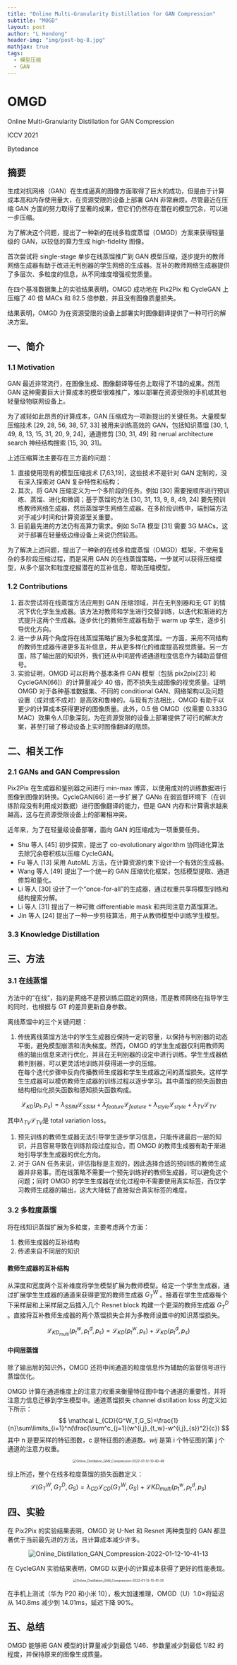 ```yaml
---
title: "Online Multi-Granularity Distillation for GAN Compression"
subtitle: "MOGD"
layout: post
author: "L Hondong"
header-img: "img/post-bg-8.jpg"
mathjax: true
tags:
  - 模型压缩
  - GAN
---
```

# OMGD 

Online Multi-Granularity Distillation for GAN Compression

ICCV 2021

Bytedance

## 摘要

生成对抗网络（GAN）在生成逼真的图像方面取得了巨大的成功，但是由于计算成本高和内存使用量大，在资源受限的设备上部署 GAN 非常麻烦。尽管最近在压缩 GAN 方面的努力取得了显著的成果，但它们仍然存在潜在的模型冗余，可以进一步压缩。

为了解决这个问题，提出了一种新的在线多粒度蒸馏（OMGD）方案来获得轻量级的 GAN，以较低的算力生成 high-fidelity 图像。

首次尝试将 single-stage 单步在线蒸馏推广到 GAN 模型压缩，逐步提升的教师网络生成器有助于改进无判别器的学生网络的生成器。互补的教师网络生成器提供了多层次、多粒度的信息，从不同维度增强视觉质量。

在四个基准数据集上的实验结果表明，OMGD 成功地在 Pix2Pix 和 CycleGAN 上压缩了 40 倍 MACs 和 82.5 倍参数，并且没有图像质量损失。

结果表明，OMGD 为在资源受限的设备上部署实时图像翻译提供了一种可行的解决方案。

## 一、简介

### 1.1 Motivation

GAN 最近非常流行，在图像生成、图像翻译等任务上取得了不错的成果。然而 GAN 这种需要巨大计算成本的模型很难推广，难以部署在资源受限的手机或其他轻量级物联网设备上。

为了减轻如此昂贵的计算成本，GAN 压缩成为一项新提出的关键任务。大量模型压缩技术 [29, 28, 56, 38, 57, 33] 被用来训练高效的 GAN，包括知识蒸馏 [30, 1, 49, 8, 13, 15, 31, 20, 9, 24]，通道修剪 [30, 31, 49] 和 nerual architecture search 神经结构搜索 [15, 30, 31]。

上述压缩算法主要存在三方面的问题：

1. 直接使用现有的模型压缩技术 [7,63,19]，这些技术不是针对 GAN 定制的，没有深入探索对 GAN 复杂特性和结构；
2. 其次，将 GAN 压缩定义为一个多阶段的任务。例如 [30] 需要按顺序进行预训练、蒸馏、进化和微调；基于蒸馏的方法 [30, 31, 13, 9, 8, 49, 24] 要先预训练教师网络生成器，然后蒸馏学生网络生成器。在多阶段训练中，端到端方法对于减少时间和计算资源至关重要。
3. 目前最先进的方法仍有高算力需求。例如 SoTA 模型 [31] 需要 3G MACs，这对于部署在轻量级边缘设备上来说仍然较高。

为了解决上述问题，提出了一种新的在线多粒度蒸馏（OMGD）框架，不使用复杂的多阶段压缩过程，而是采用 GAN 的在线蒸馏策略，一步就可以获得压缩模型，从多个层次和粒度挖掘潜在的互补信息，帮助压缩模型。

### 1.2 Contributions

1. 首次尝试将在线蒸馏方法应用到 GAN 压缩领域，并在无判别器和无 GT 的情况下优化学生生成器。该方法对教师和学生进行交替训练，以迭代和渐进的方式提升这两个生成器。逐步优化的教师生成器有助于 warm up 学生，逐步引导优化方向。
2. 进一步从两个角度将在线蒸馏策略扩展为多粒度蒸馏。一方面，采用不同结构的教师生成器传递更多互补信息，并从更多样化的维度提高视觉质量。另一方面，除了输出层的知识外，我们还从中间层传递通道粒度信息作为辅助监督信号。
3. 实验证明，OMGD 可以将两个基本条件 GAN 模型（包括 pix2pix[23] 和 CycleGAN[66]）的计算量减少 40 倍，而不损失生成图像的视觉质量。证明 OMGD 对于各种基准数据集、不同的 conditional GAN、网络架构以及问题设置（成对或不成对）是高效和鲁棒的。与现有方法相比，OMGD 有助于以更少的计算成本获得更好的图像质量。此外，0.5 倍 OMGD（仅需要 0.333G MAC）效果令人印象深刻，为在资源受限的设备上部署提供了可行的解决方案，甚至打破了移动设备上实时图像翻译的瓶颈。

## 二、相关工作

### 2.1 GANs and GAN Compression

Pix2Pix 在生成器和鉴别器之间进行 min-max 博弈，以使用成对的训练数据进行图像到图像的转换。CycleGAN[66] 进一步扩展了 GANs 在弱监督环境下（在训练阶段没有利用成对数据）进行图像翻译的能力，但是 GAN 内存和计算需求越来越高，这与在资源受限设备上的部署相冲突。

近年来，为了在轻量级设备部署，面向 GAN 的压缩成为一项重要任务。

- Shu 等人 [45] 初步探索，提出了 co-evolutionary algorithm 协同进化算法去除冗余卷积核以压缩 CycleGAN。
- Fu 等人 [13] 采用 AutoML 方法，在计算资源约束下设计一个有效的生成器。
- Wang 等人 [49] 提出了一个统一的 GAN 压缩优化框架，包括模型提取、通道修剪和量化。
- Li 等人 [30] 设计了一个“once-for-all”的生成器，通过权重共享将模型训练和结构搜索分解。
- Li 等人 [31] 提出了一种可微 differentiable mask 和共同注意力蒸馏算法。
- Jin 等人 [24] 提出了一种一步剪枝算法，用于从教师模型中训练学生模型。

### 3.3 Knowledge Distillation

## 三、方法

### 3.1 在线蒸馏

方法中的“在线”，指的是网络不是预训练后固定的网络，而是教师网络在指导学生的同时，也根据与 GT 的差异更新自身参数。

离线蒸馏中的三个关键问题：

1. 传统离线蒸馏方法中的学生生成器应保持一定的容量，以保持与判别器的动态平衡，避免模型崩溃和消失梯度。然而，OMGD 的学生生成器仅利用教师网络的输出信息来进行优化，并且在无判别器的设定中进行训练。学生生成器依赖判别器，可以更灵活地训练并获得进一步的压缩。  
在每个迭代步骤中反向传播教师生成器和学生生成器之间的蒸馏损失。这样学生生成器可以模仿教师生成器的训练过程以逐步学习。其中蒸馏的损失函数由结构相似化损失函数和感知损失函数构成。

$$
\mathcal L_{KD}(p_t,p_s)=\lambda_{SSIM}\mathcal L_{SSIM}+\lambda_{feature}\mathcal L_{feature}+\lambda_{style}\mathcal L_{style}+\lambda_{TV}\mathcal L_{TV}
$$

其中$\lambda_{TV}\mathcal L_{TV}$是 total variation loss。

1. 预先训练的教师生成器无法引导学生逐步学习信息，只能传递最后一层的知识，并且容易导致在训练阶段过度拟合。而 OMGD 的教师生成器有助于渐进地引导学生生成器的优化方向。
2. 对于 GAN 任务来说，评估指标是主观的，因此选择合适的预训练的教师生成器并非易事。而在线策略不需要一个预先训练好的教师生成器，可以避免这个问题；同时 OMGD 的学生生成器在优化过程中不需要使用真实标签，而仅学习教师生成器的输出，这大大降低了直接拟合真实标签的难度。

### 3.2 多粒度蒸馏

将在线知识蒸馏扩展为多粒度，主要考虑两个方面：

1. 教师生成器的互补结构
2. 传递来自不同层的知识

#### 教师生成器的互补结构

从深度和宽度两个互补维度将学生模型扩展为教师模型。给定一个学生生成器，通过扩展学生生成器的通道来获得更宽的教师生成器 $G^W_T$ 。接着在学生生成器每个下采样层和上采样层之后插入几个 Resnet block 构建一个更深的教师生成器  $G^D_T$ 。直接将互补教师生成器的两个蒸馏损失合并为多教师设置中的知识蒸馏损失。

$$
\mathcal L_{KD_{multi}} (p^w_t,p^d_t,p_s) = \mathcal L_{KD} (p^w_t,p_s) + \mathcal L_{KD} (p^d_t,p_s)
$$

#### 中间层蒸馏

除了输出层的知识外，OMGD 还将中间通道的粒度信息作为辅助的监督信号进行蒸馏优化。

OMGD 计算在通道维度上的注意力权重来衡量特征图中每个通道的重要性，并将注意力信息迁移到学生模型中。通道蒸馏损失 channel distillation loss 的定义如下所示：
$$
\mathcal L_{CD}(G^W_T,G_S)=\frac{1}{n}\sum\limits_{i=1}^n(\frac{\sum^c_{j=1}(w^{i,j}_{t_w}-w^{i,j}_{s})^2}{c})
$$
其中 n 是要采样的特征图数，c 是特征图的通道数。$wij$ 是第 i 个特征图的第 j 个通道的注意力权重。

<div align=center><img src="/assets/Online_Distillation_GAN_Compression-2022-01-12-10-40-46.png" alt="Online_Distillation_GAN_Compression-2022-01-12-10-40-46" style="zoom:50%;" /></div>

综上所述，整个在线多粒度蒸馏的损失函数定义：
$$
\mathcal L(G^W_T , G^D_T , G_S ) = \lambda_{CD}\mathcal L_{CD}(G^W_T,G_S) + \mathcal LKD_{multi}(p^w_t , p^d_t , p_s)
$$

## 四、实验

在 Pix2Pix 的实验结果表明，OMGD 对 U-Net 和 Resnet 两种类型的 GAN 都显著优于当前最先进的方法，且计算成本减少许多。

<div align=center><img src="/assets/Online_Distillation_GAN_Compression-2022-01-12-10-41-13.png" alt="Online_Distillation_GAN_Compression-2022-01-12-10-41-13" style="zoom:100%;" /></div>

在 CycleGAN 实验结果表明，OMGD 以更小的计算成本获得了更好的性能表现。

<div align=center><img src="/assets/Online_Distillation_GAN_Compression-2022-01-12-10-41-34.png" alt="Online_Distillation_GAN_Compression-2022-01-12-10-41-34" style="zoom:50%;" /></div>

在手机上测试（华为 P20 和小米 10），极大加速推理，OMGD（U）1.0×将延迟从 140.8ms 减少到 14.01ms，延迟下降 90%。

## 五、总结

OMGD 能够把 GAN 模型的计算量减少到最低 1/46、参数量减少到最低 1/82 的程度，并保持原来的图像生成质量。
